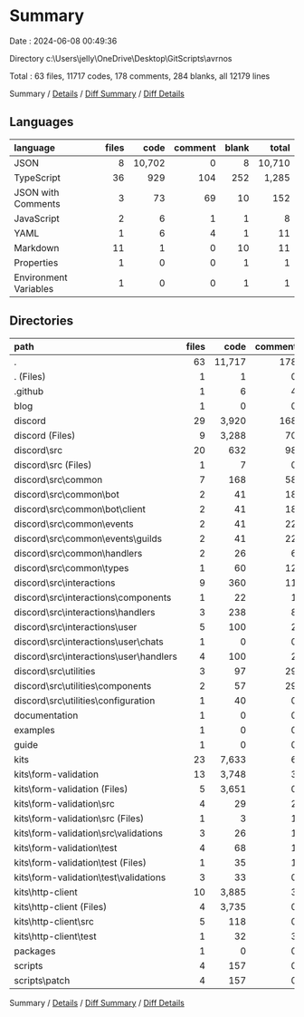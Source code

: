 # Summary

Date : 2024-06-08 00:49:36

Directory c:\\Users\\jelly\\OneDrive\\Desktop\\GitScripts\\avrnos

Total : 63 files,  11717 codes, 178 comments, 284 blanks, all 12179 lines

Summary / [Details](details.md) / [Diff Summary](diff.md) / [Diff Details](diff-details.md)

## Languages
| language | files | code | comment | blank | total |
| :--- | ---: | ---: | ---: | ---: | ---: |
| JSON | 8 | 10,702 | 0 | 8 | 10,710 |
| TypeScript | 36 | 929 | 104 | 252 | 1,285 |
| JSON with Comments | 3 | 73 | 69 | 10 | 152 |
| JavaScript | 2 | 6 | 1 | 1 | 8 |
| YAML | 1 | 6 | 4 | 1 | 11 |
| Markdown | 11 | 1 | 0 | 10 | 11 |
| Properties | 1 | 0 | 0 | 1 | 1 |
| Environment Variables | 1 | 0 | 0 | 1 | 1 |

## Directories
| path | files | code | comment | blank | total |
| :--- | ---: | ---: | ---: | ---: | ---: |
| . | 63 | 11,717 | 178 | 284 | 12,179 |
| . (Files) | 1 | 1 | 0 | 0 | 1 |
| .github | 1 | 6 | 4 | 1 | 11 |
| blog | 1 | 0 | 0 | 1 | 1 |
| discord | 29 | 3,920 | 168 | 194 | 4,282 |
| discord (Files) | 9 | 3,288 | 70 | 16 | 3,374 |
| discord\\src | 20 | 632 | 98 | 178 | 908 |
| discord\\src (Files) | 1 | 7 | 0 | 4 | 11 |
| discord\\src\\common | 7 | 168 | 58 | 60 | 286 |
| discord\\src\\common\\bot | 2 | 41 | 18 | 14 | 73 |
| discord\\src\\common\\bot\\client | 2 | 41 | 18 | 14 | 73 |
| discord\\src\\common\\events | 2 | 41 | 22 | 13 | 76 |
| discord\\src\\common\\events\\guilds | 2 | 41 | 22 | 13 | 76 |
| discord\\src\\common\\handlers | 2 | 26 | 6 | 12 | 44 |
| discord\\src\\common\\types | 1 | 60 | 12 | 21 | 93 |
| discord\\src\\interactions | 9 | 360 | 11 | 93 | 464 |
| discord\\src\\interactions\\components | 1 | 22 | 1 | 7 | 30 |
| discord\\src\\interactions\\handlers | 3 | 238 | 8 | 59 | 305 |
| discord\\src\\interactions\\user | 5 | 100 | 2 | 27 | 129 |
| discord\\src\\interactions\\user\\chats | 1 | 0 | 0 | 1 | 1 |
| discord\\src\\interactions\\user\\handlers | 4 | 100 | 2 | 26 | 128 |
| discord\\src\\utilities | 3 | 97 | 29 | 21 | 147 |
| discord\\src\\utilities\\components | 2 | 57 | 29 | 14 | 100 |
| discord\\src\\utilities\\configuration | 1 | 40 | 0 | 7 | 47 |
| documentation | 1 | 0 | 0 | 1 | 1 |
| examples | 1 | 0 | 0 | 1 | 1 |
| guide | 1 | 0 | 0 | 1 | 1 |
| kits | 23 | 7,633 | 6 | 69 | 7,708 |
| kits\\form-validation | 13 | 3,748 | 3 | 28 | 3,779 |
| kits\\form-validation (Files) | 5 | 3,651 | 0 | 5 | 3,656 |
| kits\\form-validation\\src | 4 | 29 | 2 | 9 | 40 |
| kits\\form-validation\\src (Files) | 1 | 3 | 1 | 2 | 6 |
| kits\\form-validation\\src\\validations | 3 | 26 | 1 | 7 | 34 |
| kits\\form-validation\\test | 4 | 68 | 1 | 14 | 83 |
| kits\\form-validation\\test (Files) | 1 | 35 | 1 | 8 | 44 |
| kits\\form-validation\\test\\validations | 3 | 33 | 0 | 6 | 39 |
| kits\\http-client | 10 | 3,885 | 3 | 41 | 3,929 |
| kits\\http-client (Files) | 4 | 3,735 | 0 | 3 | 3,738 |
| kits\\http-client\\src | 5 | 118 | 0 | 28 | 146 |
| kits\\http-client\\test | 1 | 32 | 3 | 10 | 45 |
| packages | 1 | 0 | 0 | 1 | 1 |
| scripts | 4 | 157 | 0 | 15 | 172 |
| scripts\\patch | 4 | 157 | 0 | 15 | 172 |

Summary / [Details](details.md) / [Diff Summary](diff.md) / [Diff Details](diff-details.md)
